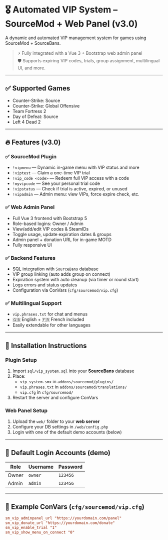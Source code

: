 # 🎖️ Automated VIP System – SourceMod + Web Panel (v3.0)

A dynamic and automated VIP management system for games using SourceMod + SourceBans.

> ⚡ Fully integrated with a Vue 3 + Bootstrap web admin panel  
> 🛡️ Supports expiring VIP codes, trials, group assignment, multilingual UI, and more.

---

## ✅ Supported Games

- Counter-Strike: Source
- Counter-Strike: Global Offensive
- Team Fortress 2
- Day of Defeat: Source
- Left 4 Dead 2

---

## 🔥 Features (v3.0)

### ✅ SourceMod Plugin
- `!vipmenu` — Dynamic in-game menu with VIP status and more
- `!viptest` — Claim a one-time VIP trial
- `!vip_code <code>` — Redeem full VIP access with a code
- `!myvipcode` — See your personal trial code
- `!vipstatus` — Check if trial is active, expired, or unused
- `!vipadmin` — Admin menu: view VIPs, force expire check, etc.

### ✅ Web Admin Panel
- Full Vue 3 frontend with Bootstrap 5
- Role-based logins: Owner / Admin
- View/add/edit VIP codes & SteamIDs
- Toggle usage, update expiration dates & groups
- Admin panel + donation URL for in-game MOTD
- Fully responsive UI

### ✅ Backend Features
- SQL integration with `SourceBans` database
- VIP group linking (auto adds group on connect)
- Expiration system with auto cleanup (via timer or round start)
- Logs errors and status updates
- Configuration via ConVars (`cfg/sourcemod/vip.cfg`)

### ✅ Multilingual Support
- `vip.phrases.txt` for chat and menus
- 🇬🇧 English + 🇫🇷 French included
- Easily extendable for other languages

---

## 💾 Installation Instructions

### Plugin Setup
1. Import `sql/vip_system.sql` into your **SourceBans** database
2. Place:
   - `vip_system.smx` in `addons/sourcemod/plugins/`
   - `vip.phrases.txt` in `addons/sourcemod/translations/`
   - `vip.cfg` in `cfg/sourcemod/`
3. Restart the server and configure ConVars

### Web Panel Setup
1. Upload the `web/` folder to your **web server**
2. Configure your DB settings in `/web/config.php`
3. Login with one of the default demo accounts (below)

---

## 🧪 Default Login Accounts (demo)

| Role   | Username | Password |
|--------|----------|----------|
| Owner  | `owner`  | `123456` |
| Admin  | `admin`  | `123456` |

---

## 🧠 Example ConVars (`cfg/sourcemod/vip.cfg`)

```cfg
sm_vip_adminpanel_url "https://yourdomain.com/panel"
sm_vip_donate_url "https://yourdomain.com/donate"
sm_vip_enable_trial "1"
sm_vip_show_menu_on_connect "0"
